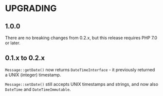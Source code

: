 UPGRADING
=========

## 1.0.0

There are no breaking changes from 0.2.x, but this release requires PHP 7.0 or later.

## 0.1.x to 0.2.x

`Message::getDate()` now returns `DateTimeInterface` - it previously returned a UNIX (integer) timestamp.

`Message::setDate()` still accepts UNIX timestamps and strings, and now also `DateTime` and `DateTimeImmutable`.
